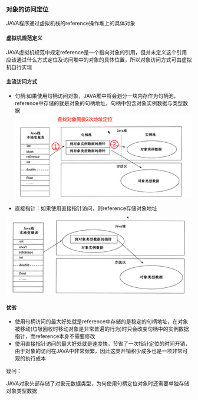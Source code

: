 ### 对象的访问定位

JAVA程序通过虚拟机栈的reference操作堆上的具体对象

#### 虚拟机规范定义

JAVA虚拟机规范中规定reference是一个指向对象的引用，但并未定义这个引用应该通过什么方式定位及访问堆中的对象的具体位置，所以对象访问方式可由虚拟机自行实现

#### 主流访问方式

* 句柄:如果使用句柄访问对象，JAVA堆中将会划分一块内存作为句柄池，reference中存储的就是对象的句柄地址，句柄中包含对象实例数据与类型数据  
  ![](/assets/201707282326.png)

* 直接指针：如果使用直接指针访问，则reference存储对象地址

![](/assets/201707282328.png)

#### 优劣

* 使用句柄访问的最大好处就是reference中存储的是稳定的句柄地址，在对象被移动\(垃圾回收时移动对象是非常普遍的行为\)时只会改变句柄中的实例数据指针，而reference本身不需要修改
* 使用直接指针访问的最大好处就是速度快，节省了一次指针定位的时间开销，由于对象的访问在JAVA中非常频繁，因此这类开销积少成多也是一项非常可观的执行成本



疑问：

JAVA对象头部存储了对象元数据类型，为何使用句柄定位对象时还需要单独存储对象类型数据

